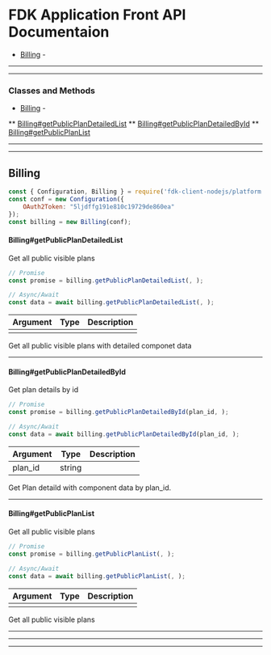 # FDK Application Front API Documentaion


* [Billing](#Billing) -  

----
----

### Classes and Methods


* [Billing](#Billing) - 

** [Billing#getPublicPlanDetailedList](#billinggetpublicplandetailedlist)
** [Billing#getPublicPlanDetailedById](#billinggetpublicplandetailedbyid)
** [Billing#getPublicPlanList](#billinggetpublicplanlist)
 

---
---



## Billing

```javascript
const { Configuration, Billing } = require('fdk-client-nodejs/platform')
const conf = new Configuration({
    OAuth2Token: "5ljdffg191e810c19729de860ea"
});
const billing = new Billing(conf);

```


#### Billing#getPublicPlanDetailedList
Get all public visible plans

```javascript
// Promise
const promise = billing.getPublicPlanDetailedList(, );

// Async/Await
const data = await billing.getPublicPlanDetailedList(, );

```

| Argument  |  Type  | Description |
| --------- | ----  | --- |
|  |  |  | 

Get all public visible plans with detailed componet data

---


#### Billing#getPublicPlanDetailedById
Get plan details by id

```javascript
// Promise
const promise = billing.getPublicPlanDetailedById(plan_id, );

// Async/Await
const data = await billing.getPublicPlanDetailedById(plan_id, );

```

| Argument  |  Type  | Description |
| --------- | ----  | --- |
| plan_id | string |  | 

Get Plan detaild with component data by plan_id.

---


#### Billing#getPublicPlanList
Get all public visible plans

```javascript
// Promise
const promise = billing.getPublicPlanList(, );

// Async/Await
const data = await billing.getPublicPlanList(, );

```

| Argument  |  Type  | Description |
| --------- | ----  | --- |
|  |  |  | 

Get all public visible plans

---



---
---

